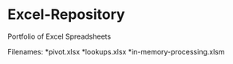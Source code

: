 # Excel-Repository
Portfolio of Excel Spreadsheets

Filenames: 
*pivot.xlsx
*lookups.xlsx
*in-memory-processing.xlsm

